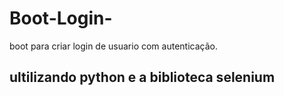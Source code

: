 # Boot-Login-

boot para criar login  de usuario com autenticação.

## ultilizando python e a biblioteca selenium